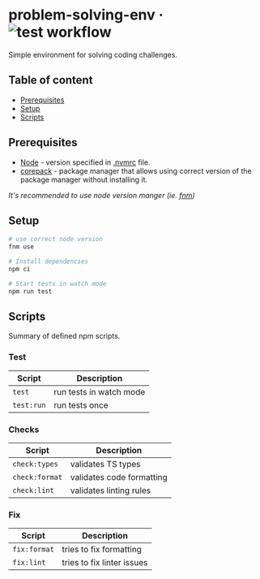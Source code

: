 # problem-solving-env &middot; ![test workflow](https://github.com/patricklizon/problem-solving-env/actions/workflows/test.yml/badge.svg?event=push)

Simple environment for solving coding challenges.

## Table of content

* [Prerequisites](#prerequisites)
* [Setup](#setup)
* [Scripts](#scripts)

## Prerequisites

* [Node](https://nodejs.org/en/) - version specified in [.nvmrc](/.nvmrc) file.
* [corepack](https://github.com/nodejs/corepack) - package manager that allows
using correct version of the package manager without installing it.

_It's recommended to use node version manger
(ie. [fnm](https://github.com/Schniz/fnm))_

## Setup

```sh
# use correct node version
fnm use

# Install dependencies
npm ci

# Start tests in watch mode
npm run test
```

## Scripts

Summary of defined npm scripts.

### Test

| Script          | Description                   |
| --------------- | ----------------------------- |
| `test`          | run tests in watch mode       |
| `test:run`      | run tests once                |

### Checks

| Script          | Description                   |
| --------------- | ----------------------------- |
| `check:types`    | validates TS types            |
| `check:format`   | validates code formatting     |
| `check:lint`     | validates linting rules       |

### Fix

| Script       | Description                |
| ------------ | -------------------------- |
| `fix:format` | tries to fix formatting    |
| `fix:lint`   | tries to fix linter issues |
